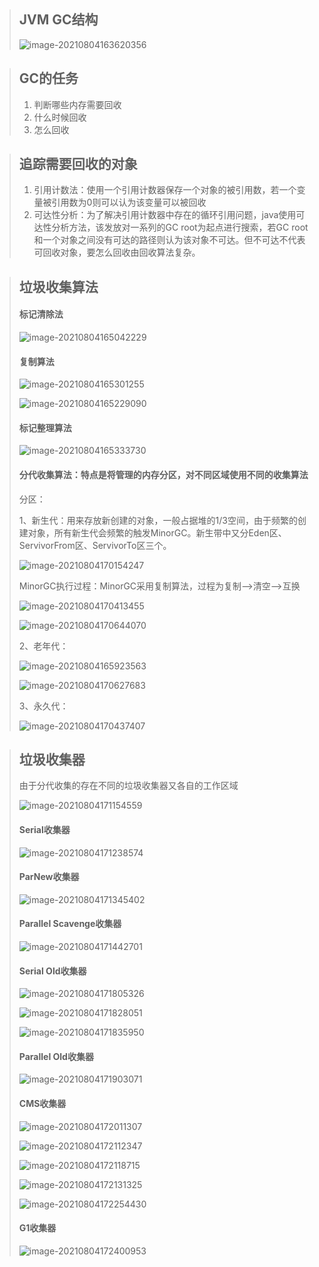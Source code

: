 > ## JVM GC结构
>
> ![image-20210804163620356](image\image-20210804163620356.png)

> ## GC的任务
>
> 1. 判断哪些内存需要回收
> 2. 什么时候回收
> 3. 怎么回收

> ## 追踪需要回收的对象
>
> 1. 引用计数法：使用一个引用计数器保存一个对象的被引用数，若一个变量被引用数为0则可以认为该变量可以被回收
> 2. 可达性分析：为了解决引用计数器中存在的循环引用问题，java使用可达性分析方法，该发放对一系列的GC root为起点进行搜索，若GC root和一个对象之间没有可达的路径则认为该对象不可达。但不可达不代表可回收对象，要怎么回收由回收算法复杂。

> ## 垃圾收集算法
>
> #### 标记清除法
>
> ![image-20210804165042229](image\image-20210804165042229.png)
>
> #### 复制算法
>
> ![image-20210804165301255](image\image-20210804165301255.png)
>
> ![image-20210804165229090](image\image-20210804165229090.png)
>
> #### 标记整理算法
>
> ![image-20210804165333730](image\image-20210804165333730.png)
>
> #### 分代收集算法：特点是将管理的内存分区，对不同区域使用不同的收集算法
>
> 分区：
>
> 1、新生代：用来存放新创建的对象，一般占据堆的1/3空间，由于频繁的创建对象，所有新生代会频繁的触发MinorGC。新生带中又分Eden区、ServivorFrom区、ServivorTo区三个。
>
> ![image-20210804170154247](image\image-20210804170154247.png)
>
> MinorGC执行过程：MinorGC采用复制算法，过程为复制——>清空——>互换
>
> ![image-20210804170413455](image\image-20210804170413455.png)
>
> ![image-20210804170644070](image\image-20210804170644070.png)
>
> 2、老年代：
>
> ![image-20210804165923563](image\image-20210804165923563.png)
>
> ![image-20210804170627683](image\image-20210804170627683.png)
>
> 3、永久代：
>
> ![image-20210804170437407](image\image-20210804170437407.png)

> ## 垃圾收集器
>
> 由于分代收集的存在不同的垃圾收集器又各自的工作区域
>
> ![image-20210804171154559](image\image-20210804171154559.png)
>
> #### Serial收集器
>
> ![image-20210804171238574](image\image-20210804171238574.png)
>
> #### ParNew收集器
>
> ![image-20210804171345402](image\image-20210804171345402.png)
>
> #### Parallel Scavenge收集器
>
> ![image-20210804171442701](image\image-20210804171442701.png)
>
> #### Serial Old收集器
>
> ![image-20210804171805326](image\image-20210804171805326.png)
>
> ![image-20210804171828051](image\image-20210804171828051.png)
>
> ![image-20210804171835950](image\image-20210804171835950.png)
>
> #### Parallel Old收集器
>
> ![image-20210804171903071](image\image-20210804171903071.png)
>
> #### CMS收集器
>
> ![image-20210804172011307](image\image-20210804172011307.png)
>
> ![image-20210804172112347](image\image-20210804172112347.png)
>
> ![image-20210804172118715](image\image-20210804172118715.png)
>
> ![image-20210804172131325](image\image-20210804172131325.png)
>
> ![image-20210804172254430](image\image-20210804172254430.png)
>
> #### G1收集器
>
> ![image-20210804172400953](image\image-20210804172400953.png)
>
> 